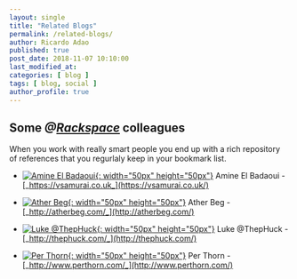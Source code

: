 ```yaml
---
layout: single
title: "Related Blogs"
permalink: /related-blogs/
author: Ricardo Adao
published: true
post_date: 2018-11-07 10:10:00
last_modified_at:
categories: [ blog ]
tags: [ blog, social ]
author_profile: true
---
```

## Some _@[Rackspace](https://www.rackspace.com/)_ colleagues

 When you work with really smart people you end up with a rich repository of references that you regurlaly keep in your bookmark list.

* [![Amine El Badaoui](https://pbs.twimg.com/profile_images/978727565270618113/dEmymoCb_400x400.jpg){: width="50px" height="50px"}](https://vsamurai.co.uk/about/) Amine El Badaoui - [_https://vsamurai.co.uk_](https://vsamurai.co.uk/)

* [![Ather Beg](https://pbs.twimg.com/profile_images/785468932/DSC04295-4_400x400.jpg){: width="50px" height="50px"}](http://atherbeg.com/) Ather Beg - [_http://atherbeg.com/_](http://atherbeg.com/)

* [![Luke @ThepHuck](https://pbs.twimg.com/profile_images/1034589426985230337/u0zGf9UL_400x400.jpg){: width="50px" height="50px"}](http://thephuck.com/author/luke/) Luke @ThepHuck - [_http://thephuck.com/_](http://thephuck.com/)

* [![Per Thorn](https://pbs.twimg.com/profile_images/468112862381367296/uYOBYMIo_400x400.jpeg){: width="50px" height="50px"}](https://www.perthorn.com/about/) Per Thorn - [_http://www.perthorn.com/_](http://www.perthorn.com/)
